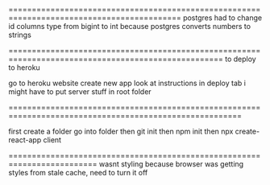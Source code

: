 ===========================================================================================
postgres
had to change id columns type from bigint to int because postgres converts numbers to strings



====================================================================================================
to deploy to heroku

go to heroku website
create new app
look at instructions in deploy tab
i might have to put server stuff in root folder



========================================================================================================

first create a folder
go into folder then
git init
then npm init
then npx create-react-app client



=========================================================================
wasnt styling because browser was getting styles from stale cache, need to turn it off